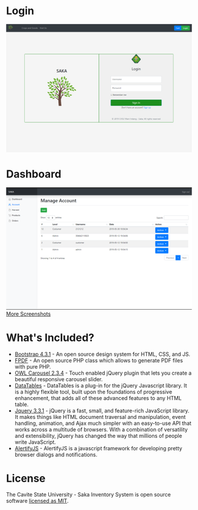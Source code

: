 # Login
![login](https://github.com/rhalp10/saka_ecom-inv/blob/master/screenshots/img1.png "Login")
# Dashboard
![dashboard](https://github.com/rhalp10/saka_ecom-inv/blob/master/screenshots/img8.png "Dashboard")
[More Screenshots](https://github.com/rhalp10/saka_ecom-inv/tree/master/screenshots)

# What's Included?

- [Bootstrap 4.3.1](https://getbootstrap.com) - An open source design system for HTML, CSS, and JS.
- [FPDF](http://www.fpdf.org/) - An open source PHP class which allows to generate PDF files with pure PHP.
- [OWL Carousel 2.3.4](https://owlcarousel2.github.io/OwlCarousel2/) - Touch enabled jQuery plugin that lets you create a beautiful responsive carousel slider.
- [DataTables](https://datatables.net) - DataTables is a plug-in for the jQuery Javascript library. It is a highly flexible tool, built upon the foundations of progressive enhancement, that adds all of these advanced features to any HTML table.
- [Jquery 3.3.1](https://jquery.com) - jQuery is a fast, small, and feature-rich JavaScript library. It makes things like HTML document traversal and manipulation, event handling, animation, and Ajax much simpler with an easy-to-use API that works across a multitude of browsers. With a combination of versatility and extensibility, jQuery has changed the way that millions of people write JavaScript.
- [AlertifyJS](https://alertifyjs.com/) - AlertifyJS is a javascript framework for developing pretty browser dialogs and notifications.


# License

The Cavite State University - Saka Inventory System is open source software [licensed as MIT](https://github.com/rhalp10/saka_ecom-inv/blob/master/README.md).
